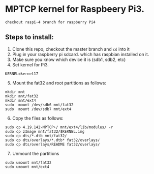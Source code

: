 # MPTCP kernel for Raspbeery Pi3.

```checkout raspi-4 branch for raspberry Pi4```

## Steps to install:
1. Clone this repo, checkout the master branch and ```cd``` into it
2. Plug in your raspberry pi sdcard. which has raspbian installed on it.
3. Make sure you know which device it is (sdb1, sdb2, etc)
4. Set kernel for Pi3.
```
KERNEL=kernel17
```
5. Mount the fat32 and root partitions as follows:
```
mkdir​ mnt
mkdir​ mnt/fat32
mkdir​ mnt/ext4
sudo​ ​ mount​ /dev/sdb6 mnt/fat32
sudo​ ​ mount​ /dev/sdb7 mnt/ext4
```
6. Copy the files as follows:
```
sudo cp 4.19.142-MPTCP+/ mnt/ext4/lib/modules/ -r
sudo cp zImage mnt/fat32/​$KERNEL​.img
sudo cp dts/*.dtb mnt/fat32/
sudo cp dts/overlays/*.dtb* fat32/overlays/
sudo cp dts/overlays/README fat32/overlays/
```
7. Unmount the partitions
```
sudo umount mnt/fat32
sudo umount mnt/ext4
```
